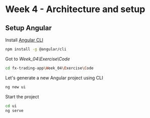 # Week 4 - Architecture and setup

## Setup Angular

Install [Angular CLI](https://cli.angular.io/)

```bash
npm install -g @angular/cli
```

Got to *Week_04\Exercise\Code*

```bash
cd fx-trading-app\Week_04\Exercise\Code
```

Let's generate a new Angular project using CLI

```bash
ng new ui
```

Start the project

```bash
cd ui
ng serve
```
